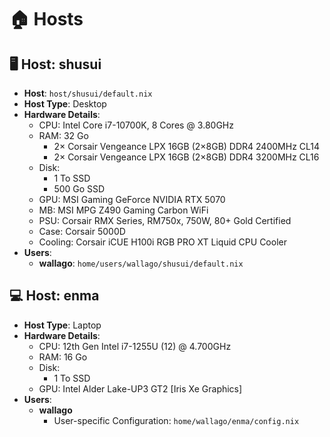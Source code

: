 # 🏠 Hosts

## 🖥️ Host: shusui

- **Host**: `host/shusui/default.nix`
- **Host Type**: Desktop
- **Hardware Details**:
  - CPU: Intel Core i7-10700K, 8 Cores @ 3.80GHz
  - RAM: 32 Go
    - 2× Corsair Vengeance LPX 16GB (2×8GB) DDR4 2400MHz CL14
    - 2× Corsair Vengeance LPX 16GB (2×8GB) DDR4 3200MHz CL16
  - Disk:
    - 1 To SSD
    - 500 Go SSD
  - GPU: MSI Gaming GeForce NVIDIA RTX 5070
  - MB: MSI MPG Z490 Gaming Carbon WiFi
  - PSU: Corsair RMX Series, RM750x, 750W, 80+ Gold Certified
  - Case: Corsair 5000D
  - Cooling: Corsair iCUE H100i RGB PRO XT Liquid CPU Cooler
- **Users**:
  - **wallago**: `home/users/wallago/shusui/default.nix`

## 💻 Host: enma

- **Host Type**: Laptop
- **Hardware Details**:
  - CPU: 12th Gen Intel i7-1255U (12) @ 4.700GHz
  - RAM: 16 Go
  - Disk:
    - 1 To SSD
  - GPU: Intel Alder Lake-UP3 GT2 [Iris Xe Graphics]
- **Users**:
  - **wallago**
    - User-specific Configuration: `home/wallago/enma/config.nix`

<!-- ### 🌐 Host: murakumogiri -->
<!---->
<!-- - **Host Type**: Server -->
<!-- - **Hardware Details**: -->
<!-- - **Users**: -->
<!--   - **guest** -->
<!--     - User-specific Configuration: `home/guest/murakumogiri/config.nix` -->
